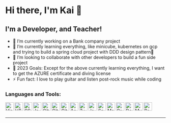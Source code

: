 # Hi there, I'm Kai 👋

## I'm a Developer, and Teacher!

- 🔭 I’m currently working on a Bank company project
- 🌱 I’m currently learning everything, like minicube, kubernetes on gcp and trying to build a spring cloud project with DDD design pattern🤣
- 👯 I’m looking to collaborate with other developers to build a fun side project
- 🥅 2023 Goals: Except for the above currently learning everything, I want to get the AZURE certificate and 
diving license
- ⚡ Fun fact: I love to play guitar and listen post-rock music while coding

### Languages and Tools:

[<img align="left" alt="Visual Studio Code" width="26px" src="https://cdn.jsdelivr.net/gh/devicons/devicon/icons/vscode/vscode-original.svg" />][vscode]
[<img align="left" alt="HTML5" width="26px" src="https://cdn.jsdelivr.net/gh/devicons/devicon/icons/html5/html5-original.svg" />][html]
[<img align="left" alt="CSS3" width="26px" src="https://cdn.jsdelivr.net/gh/devicons/devicon/icons/css3/css3-original.svg" />][css]
[<img align="left" alt="JavaScript" width="26px" src="https://cdn.jsdelivr.net/gh/devicons/devicon/icons/javascript/javascript-original.svg" />][javascript]
[<img align="left" alt="Git" width="26px" src="https://cdn.jsdelivr.net/gh/devicons/devicon/icons/git/git-original.svg" />][git]
[<img align="left" alt="GitHub" width="26px" src="https://cdn.jsdelivr.net/gh/devicons/devicon/icons/github/github-original.svg" />][github]
[<img align="left" alt="GitLab" width="26px" src="https://cdn.jsdelivr.net/gh/devicons/devicon/icons/gitlab/gitlab-original.svg" />][gitlab]
[<img align="left" alt="Angular" width="26px" src="https://cdn.jsdelivr.net/gh/devicons/devicon/icons/angularjs/angularjs-original.svg" />][angular]
[<img align="left" alt="TypeScript" width="26px" src="https://cdn.jsdelivr.net/gh/devicons/devicon/icons/typescript/typescript-original.svg" />][typeScript]
[<img align="left" alt="Java" width="26px" src="https://cdn.jsdelivr.net/gh/devicons/devicon/icons/java/java-original.svg" />][java]
[<img align="left" alt="Spring" width="26px" src="https://cdn.jsdelivr.net/gh/devicons/devicon/icons/spring/spring-original.svg" />][spring]
[<img align="left" alt="Maven" width="26px" src="https://www.svgrepo.com/show/354051/maven.svg" />][maven]
[<img align="left" alt="Gradle" width="26px" src="https://cdn.jsdelivr.net/gh/devicons/devicon/icons/gradle/gradle-plain.svg" />][gradle]
[<img align="left" alt="Docker" width="26px" src="https://cdn.jsdelivr.net/gh/devicons/devicon/icons/docker/docker-original.svg" />][dockeer]
[<img align="left" alt="MySQL" width="26px" src="https://cdn.jsdelivr.net/gh/devicons/devicon/icons/mysql/mysql-original.svg" />][mysql]
[<img align="left" alt="PostgreSQL" width="26px" src="https://cdn.jsdelivr.net/gh/devicons/devicon/icons/postgresql/postgresql-original.svg" />][postgresql]

<br />
<br />

---

[vscode]: https://code.visualstudio.com/
[html]: https://developer.mozilla.org/en-US/docs/Web/HTML
[css]: https://developer.mozilla.org/en-US/docs/Web/CSS
[javascript]: https://developer.mozilla.org/en-US/docs/Web/JavaScript
[git]: https://git-scm.com/
[github]: https://github.com/
[gitlab]: https://about.gitlab.com/
[angular]: https://angular.io/
[typeScript]: https://www.typescriptlang.org/
[java]: https://www.java.com/
[spring]: https://spring.io/
[maven]: https://maven.apache.org/
[gradle]: https://gradle.org/
[dockeer]: https://www.docker.com/
[mysql]: https://www.mysql.com/
[postgresql]: https://www.postgresql.org/
